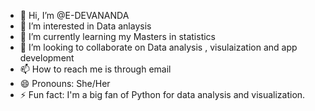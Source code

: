 - 👋 Hi, I’m @E-DEVANANDA
- 👀 I’m interested in Data anlaysis
- 🌱 I’m currently learning my Masters in statistics
- 💞️ I’m looking to collaborate on Data analysis , visulaization and app development
- 📫 How to reach me  is through email
- 😄 Pronouns: She/Her
- ⚡ Fun fact: I'm a big fan of Python for data analysis and visualization.

<!---
E-DEVANANDA/E-DEVANANDA is a ✨ special ✨ repository because its `README.md` (this file) appears on your GitHub profile.
You can click the Preview link to take a look at your changes.
--->
